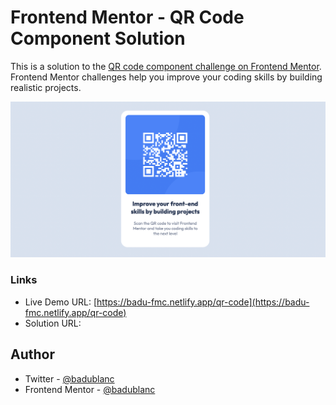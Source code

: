 # Frontend Mentor - QR Code Component Solution

This is a solution to the [QR code component challenge on Frontend Mentor](https://www.frontendmentor.io/challenges/qr-code-component-iux_sIO_H). Frontend Mentor challenges help you improve your coding skills by building realistic projects.

![Demo Screenshot](./screenshot.png)

### Links

- Live Demo URL: [https://badu-fmc.netlify.app/qr-code](https://badu-fmc.netlify.app/qr-code)
- Solution URL: []()

## Author

- Twitter - [@badublanc](https://www.twitter.com/badublanc)
- Frontend Mentor - [@badublanc](https://www.frontendmentor.io/profile/badublanc)
